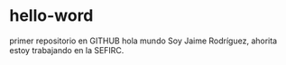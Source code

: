 # hello-word
primer repositorio en GITHUB hola mundo
Soy Jaime Rodríguez, ahorita estoy trabajando en la SEFIRC.

